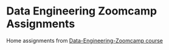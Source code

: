 # Data Engineering Zoomcamp Assignments

Home assignments from [Data-Engineering-Zoomcamp course](https://github.com/DataTalksClub/data-engineering-zoomcamp)
